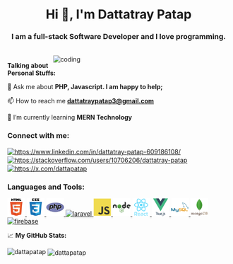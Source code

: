 <h1 align="center">Hi 👋, I'm Dattatray Patap</h1>
<h3 align="center">I am a full-stack Software Developer and I love programming.</h3>
<br>
<img align="right" alt="coding" width="400" src="https://user-images.githubusercontent.com/55389276/140866485-8fb1c876-9a8f-4d6a-98dc-08c4981eaf70.gif">

<!-- <p align="left"> <img src="https://komarev.com/ghpvc/?username=dattapatap&label=Profile%20views&color=0e75b6&style=flat" alt="dattapatap" /> </p> -->

**Talking about Personal Stuffs:**

💬 Ask me about **PHP, Javascript. I am happy to help;**

📫 How to reach me **dattatraypatap3@gmail.com**

🌱 I’m currently learning **MERN Technology**


<h3 align="left">Connect with me:</h3>
<p align="left">
<a href="https://linkedin.com/in/https://www.linkedin.com/in/dattatray-patap-609186108/" target="blank"><img align="center" src="https://raw.githubusercontent.com/rahuldkjain/github-profile-readme-generator/master/src/images/icons/Social/linked-in-alt.svg" alt="https://www.linkedin.com/in/dattatray-patap-609186108/" height="30" width="40" /></a>
<a href="https://stackoverflow.com/users/https://stackoverflow.com/users/10706206/dattatray-patap" target="blank"><img align="center" src="https://raw.githubusercontent.com/rahuldkjain/github-profile-readme-generator/master/src/images/icons/Social/stack-overflow.svg" alt="https://stackoverflow.com/users/10706206/dattatray-patap" height="30" width="40" /></a>
<a href="https://twitter.com/https://x.com/dattapatap" target="blank"><img align="center" src="https://raw.githubusercontent.com/rahuldkjain/github-profile-readme-generator/master/src/images/icons/Social/twitter.svg" alt="https://x.com/dattapatap" height="30" width="40" /></a>
</p>

<h3 align="left">Languages and Tools:</h3>
<p align="left">   
 <a href="https://www.w3.org/html/" target="_blank" rel="noreferrer"> 
  <img src="https://raw.githubusercontent.com/devicons/devicon/master/icons/html5/html5-original-wordmark.svg" alt="html5" width="40" height="40"/> 
</a> 
<a href="https://www.w3schools.com/css/" target="_blank" rel="noreferrer">
  <img src="https://raw.githubusercontent.com/devicons/devicon/master/icons/css3/css3-original-wordmark.svg" alt="css3" width="40" height="40"/> 
</a>  
<a href="https://www.php.net" target="_blank" rel="noreferrer"> 
    <img src="https://raw.githubusercontent.com/devicons/devicon/master/icons/php/php-original.svg" alt="php" width="40" height="40"/> 
</a>
<a href="https://laravel.com/" target="_blank" rel="noreferrer"> 
    <img src="https://github.com/laravel/art/blob/master/laravel-logo.png" alt="laravel" width="40" height="40"/> 
</a> 
<a href="https://developer.mozilla.org/en-US/docs/Web/JavaScript" target="_blank" rel="noreferrer"> 
  <img src="https://raw.githubusercontent.com/devicons/devicon/master/icons/javascript/javascript-original.svg" alt="javascript" width="40" height="40"/> 
</a> 
<a href="https://nodejs.org" target="_blank" rel="noreferrer"> 
  <img src="https://raw.githubusercontent.com/devicons/devicon/master/icons/nodejs/nodejs-original-wordmark.svg" alt="nodejs" width="40" height="40"/> 
</a>
<a href="https://reactjs.org/" target="_blank" rel="noreferrer"> 
  <img src="https://raw.githubusercontent.com/devicons/devicon/master/icons/react/react-original-wordmark.svg" alt="react" width="40" height="40"/> 
</a>
<a href="https://vuejs.org/" target="_blank" rel="noreferrer"> 
    <img src="https://raw.githubusercontent.com/devicons/devicon/master/icons/vuejs/vuejs-original-wordmark.svg" alt="vuejs" width="40" height="40"/> 
</a> 
<a href="https://www.mysql.com/" target="_blank" rel="noreferrer"> 
  <img src="https://raw.githubusercontent.com/devicons/devicon/master/icons/mysql/mysql-original-wordmark.svg" alt="mysql" width="40" height="40"/> 
</a> 
<a href="https://www.mongodb.com/" target="_blank" rel="noreferrer"> 
  <img src="https://raw.githubusercontent.com/devicons/devicon/master/icons/mongodb/mongodb-original-wordmark.svg" alt="mongodb" width="40" height="40"/> 
</a>
<a href="https://firebase.google.com/" target="_blank" rel="noreferrer"> 
    <img src="https://www.vectorlogo.zone/logos/firebase/firebase-icon.svg" alt="firebase" width="40" height="40"/> 
</a> 

</p>


📈 **My GitHub Stats:**

<p><img align="left" src="https://github-readme-stats.vercel.app/api/top-langs?username=dattapatap&show_icons=true&locale=en&layout=compact" alt="dattapatap" /></p>

<p>&nbsp;<img align="center" src="https://github-readme-stats.vercel.app/api?username=dattapatap&show_icons=true&locale=en" alt="dattapatap" /></p>
